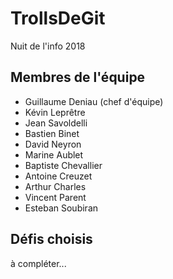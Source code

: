 # TrollsDeGit
Nuit de l'info 2018

## Membres de l'équipe
* Guillaume Deniau (chef d'équipe)
* Kévin Leprêtre
* Jean Savoldelli
* Bastien Binet
* David Neyron
* Marine Aublet
* Baptiste Chevallier
* Antoine Creuzet
* Arthur Charles
* Vincent Parent
* Esteban Soubiran

## Défis choisis

à compléter...
